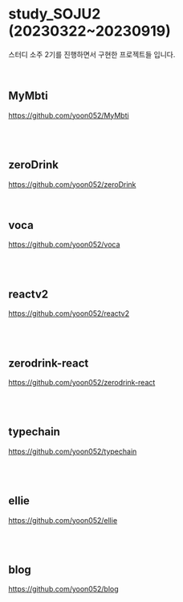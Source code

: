 # study_SOJU2 (20230322~20230919)

 스터디 소주 2기를 진행하면서 구현한 프로젝트들 입니다.

<br>

 ## MyMbti
 https://github.com/yoon052/MyMbti
 
 </br>

 <br>
 
 ## zeroDrink
 https://github.com/yoon052/zeroDrink
 </br>
 
 <br>
 
 ## voca
 https://github.com/yoon052/voca
 
 </br>

 <br>
 
 ## reactv2
 https://github.com/yoon052/reactv2
 
 </br>

 <br>
 
 ## zerodrink-react
 https://github.com/yoon052/zerodrink-react
 
 </br>

 <br>
 
 ## typechain
 https://github.com/yoon052/typechain
 
 </br>

 <br>
 
 ## ellie
 https://github.com/yoon052/ellie
 
 </br>

 <br>
 
 ## blog
 https://github.com/yoon052/blog
 
 </br>
